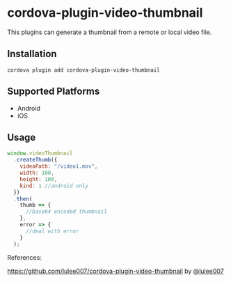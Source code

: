 # cordova-plugin-video-thumbnail

This plugins can generate a thumbnail from a remote or local video file.

## Installation

    cordova plugin add cordova-plugin-video-thumbnail

## Supported Platforms

- Android
- iOS

## Usage

```javascript
window.videoThumbnail
  .createThumb({
    videoPath: "/video1.mov",
    width: 100,
    height: 100,
    kind: 1 //android only
  })
  .then(
    thumb => {
      //base64 encoded thumbnail
    },
    error => {
      //deal with error
    }
  );
```

References:

https://github.com/lulee007/cordova-plugin-video-thumbnail by [@lulee007](https://github.com/lulee007)
